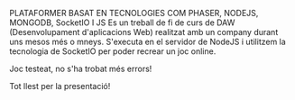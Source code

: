 PLATAFORMER BASAT EN TECNOLOGIES COM PHASER, NODEJS, MONGODB, SocketIO I JS
	Es un treball de fi de curs de DAW (Desenvolupament d'aplicacions Web) realitzat amb un company durant uns  mesos més o mneys.
	S'executa en el servidor de NodeJS i utilitzem la tecnologia de SocketIO per poder recrear un joc online.

Joc testeat, no s'ha trobat més errors!

Tot llest per la presentació!

